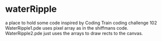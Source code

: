 # waterRipple
a place to hold some code inspired by Coding Train coding challenge 102
WaterRipple1.pde uses pixel array as in the shiffmans code.
WaterRipple2.pde just uses the arrays to draw rects to the canvas. 
